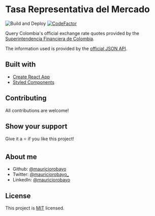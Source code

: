 # Tasa Representativa del Mercado

![Build and Deploy](https://github.com/mauriciorobayo/tasa-representativa-del-mercado/workflows/Build%20and%20Deploy/badge.svg)
[![CodeFactor](https://www.codefactor.io/repository/github/mauriciorobayo/tasa-representativa-del-mercado/badge)](https://www.codefactor.io/repository/github/mauriciorobayo/tasa-representativa-del-mercado)

Query Colombia's official exchange rate quotes provided by the [Superintendencia Financiera de Colombia](https://www.superfinanciera.gov.co/).

The information used is provided by the [official JSON API](https://dev.socrata.com/foundry/www.datos.gov.co/32sa-8pi3).

## Built with

- [Create React App](https://reactjs.org/docs/create-a-new-react-app.html)
- [Styled Components](https://styled-components.com/)

## Contributing

All contributions are welcome!

## Show your support

Give it a ⭐️ if you like this project!

## About me

- Github: [@mauriciorobayo](https://github.com/MauricioRobayo)
- Twitter: [@mauriciorobayo\_](https://twitter.com/MauricioRobayo_)
- LinkedIn: [@mauriciorobayo](https://www.linkedin.com/in/MauricioRobayo)

## License

This project is [MIT](LICENSE) licensed.


